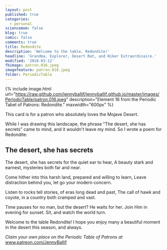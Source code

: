 ```yaml
---
layout: post
published: true
categories:
  - personal
sciencemom: false
blog: true
comic: false
comments: true
title: Redondite
description: 'Welcome to the table, Redondite!'
headline: 'Grandma, Explorer, Desert Rat, and Hiker Extraordinaire.'
modified: '2018-03-12'
fbimage: patron.016.jpeg
imagefeature: patron.016.jpeg
folder: PeriodicTable
---
```

{% include image.html url="https://raw.github.com/jennyballif/jennyballif.github.io/master/images/PeriodicTable/patron.016.jpeg" description="Element 16 from the Periodic Tabel of Patrons: Redondite." maxwidth="600px" %}

This card is for a patron who absolutely loves the Mojave Desert. 

While I was drawing this landscape, the phrase "The desert, she has secrets" came to mind, and it wouldn't leave my mind. So I wrote a poem for Redondite:

## The desert, she has secrets

The desert, she has secrets for the quiet ear to hear,
A beauty stark and earnest, mysteries both far and near.

Come hither into this harsh land, prepared and willing to learn,
Leave distraction behind you, let go your modern concern.

Listen to rocks tell stories, of eras long dead and past,
The call of hawk and coyote, in a country both cramped and vast.

Time pauses for no man, but the desert? He waits for her.
Join Him in evening for sunset. 
Sit, and watch the world turn. 


Welcome to the table Redondite! I hope you enjoy many a beautiful moment in the desert this season, and always.




_Claim your own place on the Periodic Table of Patrons at_ www.patreon.com/JennyBallif

